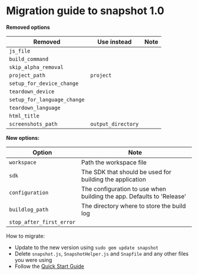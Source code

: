 # Migration guide to snapshot 1.0

**Removed options**

Removed     | Use instead              | Note
---------|-----------------|------------------------------------------------------------
`js_file` | |
`build_command` | |
`skip_alpha_removal` | |
`project_path` | `project` | 
`setup_for_device_change` | |
`teardown_device` | |
`setup_for_language_change` | |
`teardown_language` | |
`html_title` | |
`screenshots_path` | `output_directory` |

**New options:**

Option     | Note
------------------------|------------------------------------------------------------
`workspace` | Path the workspace file
`sdk` | The SDK that should be used for building the application
`configuration` | The configuration to use when building the app. Defaults to 'Release'
`buildlog_path` | The directory where to store the build log
`stop_after_first_error` | 

How to migrate:

- Update to the new version using `sudo gem update snapshot`
- Delete `snapshot.js`, `SnapshotHelper.js` and `Snapfile` and any other files you were using
- Follow the [Quick Start Guide](https://github.com/fastlane/fastlane/tree/master/snapshot#quick-start)
